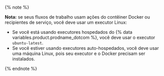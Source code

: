 {% note %}

**Nota:** se seus fluxos de trabalho usam ações do contêiner Docker ou recipientes de serviço, você deve usar um executor Linux:

* Se você está usando executores hospedados do {% data variables.product.prodname_dotcom %}, você deve usar o executor `ubuntu-latest`.
* Se você estiver usando executores auto-hospedados, você deve usar uma máquina Linux, pois seu executor e o Docker precisam ser instalados.

{% endnote %}
